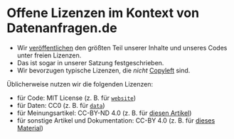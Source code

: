 # Offene Lizenzen im Kontext von Datenanfragen.de

* Wir [veröffentlichen](https://www.datenanfragen.de/open-source) den größten Teil unserer Inhalte und unseres Codes unter freien Lizenzen.
* Das ist sogar in unserer Satzung festgeschrieben.
* Wir bevorzugen typische Lizenzen, die *nicht* [Copyleft](https://de.wikipedia.org/wiki/Copyleft) sind.

Üblicherweise nutzen wir die folgenden Lizenzen:

* für Code: MIT License (z. B. für [`website`](https://github.com/datenanfragen/website/blob/master/LICENSE))
* für Daten: CC0 (z. B. für [`data`](https://github.com/datenanfragen/data/blob/master/LICENSE))
* für Meinungsartikel: CC-BY-ND 4.0 (z. B. für [diesen Artikel](https://www.datenanfragen.de/blog/datensparsamkeit-ist-verboten/))
* für sonstige Artikel und Dokumentation: CC-BY 4.0 (z. B. für [dieses Material](https://github.com/datenanfragen/material-hlci-2020/blob/master/LICENSE))
